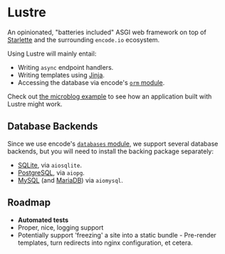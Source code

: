 # Lustre

An opinionated, "batteries included" ASGI web framework on top of [Starlette](https://www.starlette.io/) and the surrounding `encode.io` ecosystem.

Using Lustre will mainly entail:

- Writing `async` endpoint handlers.
- Writing templates using [Jinja](https://jinja.palletsprojects.com/).
- Accessing the database via encode's [`orm` module](https://github.com/encode/orm).

Check out [the microblog example](./examples/microblogging/) to see how an application built with Lustre might work.

## Database Backends

Since we use encode's [`databases` module](https://www.encode.io/databases/), we support several database backends, but you will need to install the backing package separately:

- [SQLite](https://www.sqlite.org/), via `aiosqlite`.
- [PostgreSQL](https://www.postgresql.org/), via `aiopg`.
- [MySQL](https://www.mysql.com/) (and [MariaDB](https://mariadb.org/)) via `aiomysql`.

## Roadmap

- **Automated tests**
- Proper, nice, logging support
- Potentially support 'freezing' a site into a static bundle - Pre-render templates, turn redirects into nginx configuration, et cetera.
